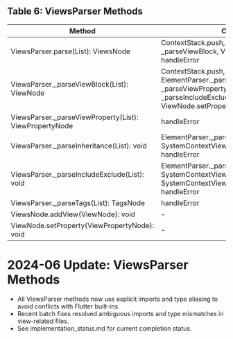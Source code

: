 ## Table 6: **ViewsParser Methods**
| Method                                         | Calls                                                                                           | Example Method Call                                  |
|------------------------------------------------|-------------------------------------------------------------------------------------------------|------------------------------------------------------|
| ViewsParser.parse(List<Token>): ViewsNode       | ContextStack.push, ContextStack.pop, _parseViewBlock, ViewsNode.addView, handleError            | `viewsParser.parse(tokens);`                         |
| ViewsParser._parseViewBlock(List<Token>): ViewNode | ContextStack.push, ContextStack.pop, ElementParser._parseIdentifier, _parseViewProperty, _parseInheritance, _parseIncludeExclude, ViewNode.setProperty, handleError | `viewsParser._parseViewBlock(tokens);`              |
| ViewsParser._parseViewProperty(List<Token>): ViewPropertyNode | handleError | `viewsParser._parseViewProperty(tokens);`           |
| ViewsParser._parseInheritance(List<Token>): void | ElementParser._parseIdentifier, SystemContextViewNode.setInheritance, handleError               | `viewsParser._parseInheritance(tokens);`            |
| ViewsParser._parseIncludeExclude(List<Token>): void | ElementParser._parseIdentifier, SystemContextViewNode.setIncludeRule, SystemContextViewNode.setExcludeRule, handleError | `viewsParser._parseIncludeExclude(tokens);`        |
| ViewsParser._parseTags(List<Token>): TagsNode | handleError | `viewsParser._parseTags(tokens);`           |
| ViewsNode.addView(ViewNode): void               | -                                                                                               | `viewsNode.addView(viewNode);`                       |
| ViewNode.setProperty(ViewPropertyNode): void    | -                                                                                               | `viewNode.setProperty(propertyNode);`                |

# 2024-06 Update: ViewsParser Methods
- All ViewsParser methods now use explicit imports and type aliasing to avoid conflicts with Flutter built-ins.
- Recent batch fixes resolved ambiguous imports and type mismatches in view-related files.
- See implementation_status.md for current completion status. 